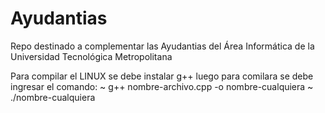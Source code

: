 # Ayudantias
Repo destinado a complementar las Ayudantias del Área Informática de la Universidad Tecnológica Metropolitana

Para compilar el LINUX se debe instalar g++
luego para comilara se debe ingresar el comando:
~ g++ nombre-archivo.cpp -o nombre-cualquiera
~ ./nombre-cualquiera


